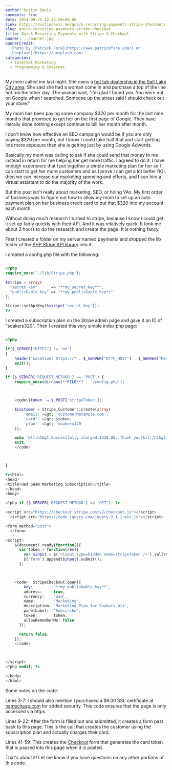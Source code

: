 ```yaml
---
author: Dustin Davis
comments: true
date: 2014-09-25 22:25:58+00:00
link: https://dustindavis.me/quick-recurring-payments-stripe-checkout/
slug: quick-recurring-payments-stripe-checkout
title: Quick Recurring Payments with Stripe & Checkout
banner: ../banner.jpg
bannerCredit:
  'Photo by [Patrick Fore](https://www.patrickfore.com/) on
  [Unsplash](https://unsplash.com)'
categories:
  - Internet Marketing
  - Programming & Internet
---
```


My mom called me last night. She owns a
[hot tub dealership in the Salt Lake City area]("http://soakers.biz"). She said
she had a woman come in and purchase a top of the line hot tub the other day.
The woman said, "I'm glad I found you. You were not on Google when I searched.
Someone up the street said I should check out your store."

My mom has been paying some company \$320 per month for the last nine months
that promised to get her on the first page of Google. They have literally done
nothing except continue to bill her month after month.

I don't know how effective an SEO campaign would be if you are only paying \$320
per month, but I know I could take half that and start getting lots more
exposure than she is getting just by using Google Adwords.

Basically my mom was calling to ask if she could send that money to me instead
in return for me helping her get more traffic. I agreed to do it. I have enough
experience that I put together a simple marketing plan for her so I can start to
get her more customers and as I prove I can get a lot better ROI, then we can
increase our marketing spending and efforts, and I can hire a virtual assistant
to do the majority of the work.

But this post isn't really about marketing, SEO, or hiring VAs. My first order
of business was to figure out how to allow my mom to set up an auto payment plan
on her business credit card to put that \$320 into my account each month.

Without doing much research I turned to stripe, because I know I could get it
set up fairly quickly with their API. And it was relatively quick. It took me
about 2 hours to do the research and create the page. It is nothing fancy.

First I created a folder on my server named payments and dropped the lib folder
of the [PHP Stripe API library]("https://stripe.com/docs/libraries#php-library")
into it.

I created a config.php file with the following:

```php

<?php
require_once('./lib/Stripe.php');

$stripe = array(
  "secret_key"      => "**my_secret_key**",
  "publishable_key" => "**my_publishable_key**"
);

Stripe::setApiKey($stripe['secret_key']);
?>

```

I created a subscription plan on the Stripe admin page and gave it an ID of
"soakers320". Then I created this very simple index.php page:

```php

<?php

if($_SERVER["HTTPS"] != "on")
{
    header("Location: https://" . $_SERVER["HTTP_HOST"] . $_SERVER["REQUEST_URI"]);
    exit();
}

if ($_SERVER['REQUEST_METHOD'] == 'POST') {
    require_once(dirname(**FILE**) . '/config.php');



    <code>$token  = $_POST['stripeToken'];

    $customer = Stripe_Customer::create(array(
        'email' =&gt; 'customer@example.com',
        'card'  =&gt; $token,
        'plan'  =&gt; 'soakers320'
    ));

    echo '&lt;h1&gt;Successfully charged $320.00. Thank you!&lt;/h1&gt;';
    exit;
    </code>



}

?><html>
<head>
<title>Red Seam Marketing Subscription</title>
</head>
<body>

<?php if ($_SERVER['REQUEST_METHOD'] == 'GET'): ?>

<script src="https://checkout.stripe.com/v2/checkout.js"></script>
  <script src="https://code.jquery.com/jquery-2.1.1.min.js"></script>

<form method="post">
  </form>

<script>
    $(document).ready(function(){
      var token = function(res){
        var $input = $('<input type=hidden name=stripeToken />').val(res.id);
        $('form').append($input).submit();
      };



    <code>  StripeCheckout.open({
        key:         '**my_publishable_key**',
        address:     true,
        currency:    'usd',
        name:        'Marketing',
        description: 'Marketing Plan for Soakers.biz',
        panelLabel:  'Subscribe',
        token:       token,
        allowRememberMe: false
      });

      return false;
    });
    </code>



</script>
<?php endif; ?>

</body>
</html>
```

Some notes on the code:

Lines 3-7: I should also mention I purchased a \$9.00 SSL certificate at
[namecheap.com]("http://namecheap.com") for added security. This code ensures
that the page is only accessed via https.

Lines 9-22: After the form is filled out and submitted, it creates a form past
back to this page. This is the call that creates the customer using the
subscription plan and actually charges their card.

Lines 41-59: This creates the [Checkout]("https://stripe.com/checkout") form
that generates the card token that is passed into this page when it is posted.

That's about it! Let me know if you have questions on any other portions of this
code.
